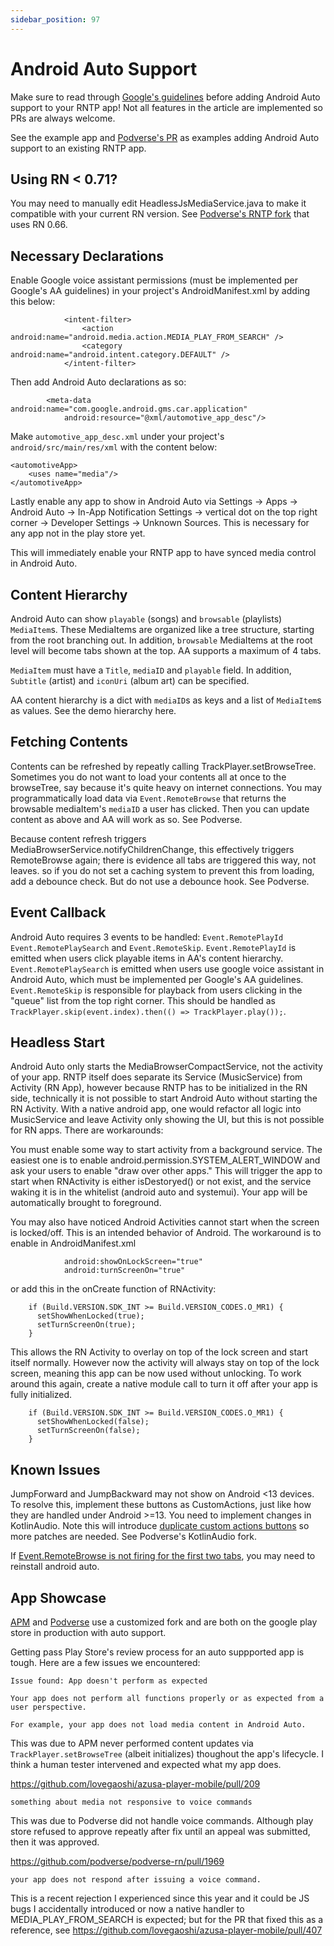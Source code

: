 ```yaml
---
sidebar_position: 97
---
```


# Android Auto Support

Make sure to read through [Google's guidelines](https://developer.android.com/training/cars/media) before adding Android Auto support to your RNTP app! Not all features in the article are implemented so PRs are always welcome.

See the example app and [Podverse's PR](https://github.com/podverse/podverse-rn/pull/1928) as examples adding Android Auto support to an existing RNTP app.

## Using RN < 0.71?

You may need to manually edit HeadlessJsMediaService.java to make it compatible with your current RN version. See [Podverse's RNTP fork](https://github.com/lovegaoshi/react-native-track-player/tree/dev-podverse-aa) that uses RN 0.66.

## Necessary Declarations

Enable Google voice assistant permissions (must be implemented per Google's AA guidelines) in your project's AndroidManifest.xml by adding this below:

```
            <intent-filter>
                <action android:name="android.media.action.MEDIA_PLAY_FROM_SEARCH" />
                <category android:name="android.intent.category.DEFAULT" />
            </intent-filter>
```

Then add Android Auto declarations as so:

```
        <meta-data android:name="com.google.android.gms.car.application"
            android:resource="@xml/automotive_app_desc"/>
```

Make `automotive_app_desc.xml` under your project's `android/src/main/res/xml` with the content below:

```
<automotiveApp>
    <uses name="media"/>
</automotiveApp>
```

Lastly enable any app to show in Android Auto via Settings -> Apps -> Android Auto -> In-App Notification Settings -> vertical dot on the top right corner -> Developer Settings -> Unknown Sources. This is necessary for any app not in the play store yet.

This will immediately enable your RNTP app to have synced media control in Android Auto.

## Content Hierarchy

Android Auto can show `playable` (songs) and `browsable` (playlists) `MediaItem`s. These MediaItems are organized like a tree structure, starting from the root branching out. In addition, `browsable` MediaItems at the root level will become tabs shown at the top. AA supports a maximum of 4 tabs.

`MediaItem` must have a `Title`, `mediaID` and `playable` field. In addition, `Subtitle` (artist) and `iconUri` (album art) can be specified.

AA content hierarchy is a dict with `mediaID`s as keys and a list of `MediaItem`s as values. See the demo hierarchy here.

## Fetching Contents

Contents can be refreshed by repeatly calling TrackPlayer.setBrowseTree. Sometimes you do not want to load your contents all at once to the browseTree, say because it's quite heavy on internet connections. You may programmatically load data via `Event.RemoteBrowse` that returns the browsable mediaItem's `mediaID` a user has clicked. Then you can update content as above and AA will work as so. See Podverse.

Because content refresh triggers MediaBrowserService.notifyChildrenChange, this effectively triggers RemoteBrowse again; there is evidence all tabs are triggered this way, not leaves. so if you do not set a caching system to prevent this from loading, add a debounce check. But do not use a debounce hook. See Podverse.

## Event Callback

Android Auto requires 3 events to be handled: `Event.RemotePlayId` `Event.RemotePlaySearch` and `Event.RemoteSkip`. `Event.RemotePlayId` is emitted when users click playable items in AA's content hierarchy. `Event.RemotePlaySearch` is emitted when users use google voice assistant in Android Auto, which must be implemented per Google's AA guidelines. `Event.RemoteSkip` is responsible for playback from users clicking in the "queue" list from the top right corner. This should be handled as `TrackPlayer.skip(event.index).then(() => TrackPlayer.play());`.

## Headless Start

Android Auto only starts the MediaBrowserCompactService, not the activity of your app. RNTP itself does separate its Service (MusicService) from Activity (RN App), however because RNTP has to be initialized in the RN side, technically it is not possible to start Android Auto without starting the RN Activity. With a native android app, one would refactor all logic into MusicService and leave Activity only showing the UI, but this is not possible for RN apps. There are workarounds:

You must enable some way to start activity from a background service. The easiest one is to enable android.permission.SYSTEM_ALERT_WINDOW and ask your users to enable "draw over other apps." This will trigger the app to start when RNActivity is either isDestoryed() or not exist, and the service waking it is in the whitelist (android auto and systemui). Your app will be automatically brought to foreground.

You may also have noticed Android Activities cannot start when the screen is locked/off. This is an intended behavior of Android. The workaround is to enable in AndroidManifest.xml

```
            android:showOnLockScreen="true"
            android:turnScreenOn="true"
```

or add this in the onCreate function of RNActivity:

```
    if (Build.VERSION.SDK_INT >= Build.VERSION_CODES.O_MR1) {
      setShowWhenLocked(true);
      setTurnScreenOn(true);
    }
```

This allows the RN Activity to overlay on top of the lock screen and start itself normally. However now the activity will always stay on top of the lock screen, meaning this app can be now used without unlocking. To work around this again, create a native module call to turn it off after your app is fully initialized.

```
    if (Build.VERSION.SDK_INT >= Build.VERSION_CODES.O_MR1) {
      setShowWhenLocked(false);
      setTurnScreenOn(false);
    }
```

## Known Issues

JumpForward and JumpBackward may not show on Android <13 devices. To resolve this, implement these buttons as CustomActions, just like how they are handled under Android >=13. You need to implement changes in KotlinAudio. Note this will introduce [duplicate custom actions buttons](https://github.com/doublesymmetry/react-native-track-player/issues/1970) so more patches are needed. See Podverse's KotlinAudio fork.

If [Event.RemoteBrowse is not firing for the first two tabs](https://github.com/lovegaoshi/react-native-track-player/issues/26), you may need to reinstall android auto.

## App Showcase

[APM](https://play.google.com/store/apps/details?id=com.noxplay.noxplayer) and [Podverse](https://play.google.com/store/apps/details?id=com.podverse) use a customized fork and are both on the google play store in production with auto support.

Getting pass Play Store's review process for an auto suppported app is tough. Here are a few issues we encountered:

```
Issue found: App doesn't perform as expected

Your app does not perform all functions properly or as expected from a user perspective.

For example, your app does not load media content in Android Auto.
```

This was due to APM never performed content updates via `TrackPlayer.setBrowseTree` (albeit initializes) thoughout the app's lifecycle. I think a human tester intervened and expected what my app does.

https://github.com/lovegaoshi/azusa-player-mobile/pull/209

```
something about media not responsive to voice commands
```

This was due to Podverse did not handle voice commands. Although play store refused to approve repeatly after fix until an appeal was submitted, then it was approved.

https://github.com/podverse/podverse-rn/pull/1969

```
your app does not respond after issuing a voice command.
```

This is a recent rejection I experienced since this year and it could be JS bugs I accidentally introduced or now a native handler to MEDIA_PLAY_FROM_SEARCH is expected; but for the PR that fixed this as a reference, see https://github.com/lovegaoshi/azusa-player-mobile/pull/407
